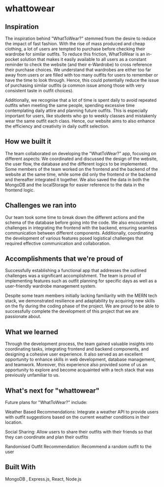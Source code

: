 # whattowear
## Inspiration
The inspiration behind "WhatToWear?" stemmed from the desire to reduce the impact of fast fashion. With the rise of mass produced and cheap clothing, a lot of users are tempted to purchase before checking their wardrobe for similar outfits. To reduce this friction, WhatToWear is an in-pocket solution that makes it easily available to all users as a constant reminder to check the website (and their e-Wardrobe) to cross reference their purchase choices. We understand that wardrobes are either too far away from users or are filled with too many outfits for users to remember or have the time to look through. Hence, this could potentially reduce the issue of purchasing similar outfits (a common issue among those with very consistent taste in outfit choices).

Additionally, we recognise that a lot of time is spent daily to avoid repeated outfits when meeting the same people, spending excessive time contemplating daily attire and planning future outfits. This is especially important for users, like students who go to weekly classes and mistakenly wear the same outfit each class. Hence, our website aims to also enhance the efficiency and creativity in daily outfit selection. 

## How we built it
The team collaborated on developing the "WhatToWear?" app, focusing on different aspects: 
We coordinated and discussed the design of the website, the user flow, the database and the different logics to be implemented.
Some members of the team worked on the frontend and the backend of the website at the same time, while some did only the frontend or the backend and thereafter integrated it together. We also saved the data in both the MongoDB and the localStorage for easier reference to the data in the frontend logic.

## Challenges we ran into
Our team took some time to break down the different actions and the schema of the database before going into the code. We also encountered challenges in integrating the frontend with the backend, ensuring seamless communication between different components. Additionally, coordinating the development of various features posed logistical challenges that required effective communication and collaboration.

## Accomplishments that we're proud of
Successfully establishing a functional app that addresses the outlined challenges was a significant accomplishment. The team is proud of implementing features such as outfit planning for specific days as well as a user-friendly wardrobe management system. 

Despite some team members initially lacking familiarity with the MERN tech stack, we demonstrated resilience and adaptability by acquiring new skills on the fly during the coding phase of the project. We are proud to be able to successfully complete the development of this project that we are passionate about. 

## What we learned
Through the development process, the team gained valuable insights into coordinating tasks, integrating frontend and backend components, and designing a cohesive user experience. It also served as an excellent opportunity to enhance skills in web development, database management, and teamwork. Moreover, this experience also provided some of us an opportunity to explore and become acquainted with a tech stack that was previously unfamiliar to us.

## What's next for "whattowear"
Future plans for "WhatToWear?" include:

Weather Based Recommendations: Integrate a weather API to provide users with outfit suggestions based on the current weather conditions in their location.

Social Sharing: Allow users to share their outfits with their friends so that they can coordinate and plan their outfits 

Randomised Outfit Recommendation: Recommend a random outfit to the user 

## Built With
MongoDB , Express.js, React, Node.js
